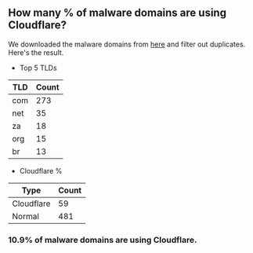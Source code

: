 ## How many % of malware domains are using Cloudflare?


We downloaded the malware domains from [here](https://urlhaus.abuse.ch) and filter out duplicates.
Here's the result.


[//]: # (start replacement)


- Top 5 TLDs

| TLD | Count |
| --- | --- |
| com | 273 |
| net | 35 |
| za | 18 |
| org | 15 |
| br | 13 |


- Cloudflare %

| Type | Count |
| --- | --- |
| Cloudflare | 59 |
| Normal | 481 |


### 10.9% of malware domains are using Cloudflare.